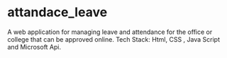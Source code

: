 # attandace_leave
A web application for managing leave and attendance for
the office or college that can be approved online. Tech Stack: Html, CSS , Java Script and Microsoft Api.
